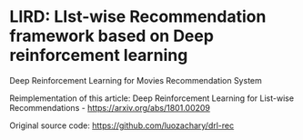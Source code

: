 # LIRD: LIst-wise Recommendation framework based on Deep reinforcement learning
Deep Reinforcement Learning for Movies Recommendation System

Reimplementation of this article: Deep Reinforcement Learning for List-wise Recommendations - https://arxiv.org/abs/1801.00209

Original source code: https://github.com/luozachary/drl-rec
